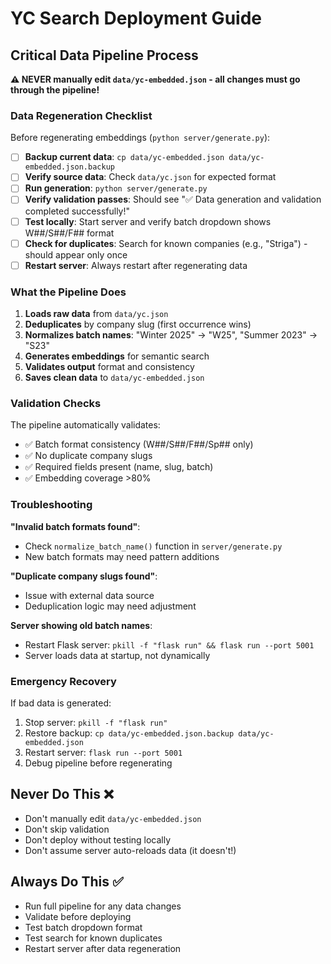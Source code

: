 # YC Search Deployment Guide

## Critical Data Pipeline Process

**⚠️ NEVER manually edit `data/yc-embedded.json` - all changes must go through the pipeline!**

### Data Regeneration Checklist

Before regenerating embeddings (`python server/generate.py`):

- [ ] **Backup current data**: `cp data/yc-embedded.json data/yc-embedded.json.backup`
- [ ] **Verify source data**: Check `data/yc.json` for expected format
- [ ] **Run generation**: `python server/generate.py`
- [ ] **Verify validation passes**: Should see "✅ Data generation and validation completed successfully!"
- [ ] **Test locally**: Start server and verify batch dropdown shows W##/S##/F## format
- [ ] **Check for duplicates**: Search for known companies (e.g., "Striga") - should appear only once
- [ ] **Restart server**: Always restart after regenerating data

### What the Pipeline Does

1. **Loads raw data** from `data/yc.json`
2. **Deduplicates** by company slug (first occurrence wins)
3. **Normalizes batch names**: "Winter 2025" → "W25", "Summer 2023" → "S23"
4. **Generates embeddings** for semantic search
5. **Validates output** format and consistency
6. **Saves clean data** to `data/yc-embedded.json`

### Validation Checks

The pipeline automatically validates:
- ✅ Batch format consistency (W##/S##/F##/Sp## only)
- ✅ No duplicate company slugs
- ✅ Required fields present (name, slug, batch)
- ✅ Embedding coverage >80%

### Troubleshooting

**"Invalid batch formats found"**: 
- Check `normalize_batch_name()` function in `server/generate.py`
- New batch formats may need pattern additions

**"Duplicate company slugs found"**:
- Issue with external data source
- Deduplication logic may need adjustment

**Server showing old batch names**:
- Restart Flask server: `pkill -f "flask run" && flask run --port 5001`
- Server loads data at startup, not dynamically

### Emergency Recovery

If bad data is generated:
1. Stop server: `pkill -f "flask run"`
2. Restore backup: `cp data/yc-embedded.json.backup data/yc-embedded.json`
3. Restart server: `flask run --port 5001`
4. Debug pipeline before regenerating

## Never Do This ❌

- Don't manually edit `data/yc-embedded.json`
- Don't skip validation
- Don't deploy without testing locally
- Don't assume server auto-reloads data (it doesn't!)

## Always Do This ✅

- Run full pipeline for any data changes
- Validate before deploying
- Test batch dropdown format
- Test search for known duplicates
- Restart server after data regeneration